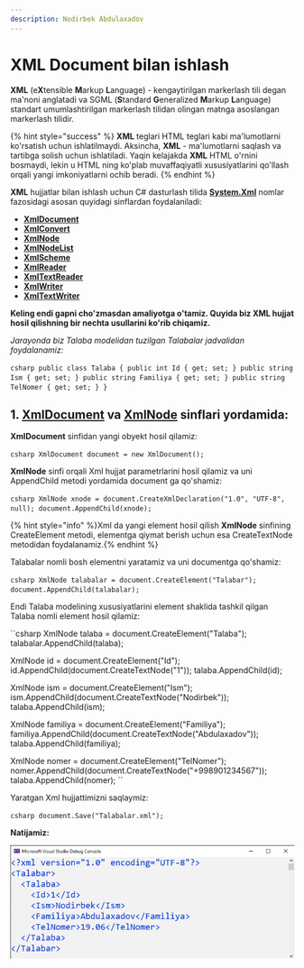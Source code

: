 ```yaml
---
description: Nodirbek Abdulaxadov
---
```


# XML Document bilan ishlash

**XML** \(e**X**tensible **M**arkup **L**anguage\) - kengaytirilgan markerlash tili degan ma'noni anglatadi va SGML \(**S**tandard **G**eneralized **M**arkup **L**anguage\) standart umumlashtirilgan markerlash tilidan olingan matnga asoslangan markerlash tilidir.

{% hint style="success" %}
**XML** teglari HTML teglari kabi ma'lumotlarni ko'rsatish uchun ishlatilmaydi. Aksincha, **XML** - ma'lumotlarni saqlash va tartibga solish uchun ishlatiladi. Yaqin kelajakda **XML** HTML o'rnini bosmaydi, lekin u HTML ning ko'plab muvaffaqiyatli xususiyatlarini qo'llash orqali yangi imkoniyatlarni ochib beradi.
{% endhint %}

**XML** hujjatlar bilan ishlash uchun C\# dasturlash tilida [**System.Xml**](https://docs.microsoft.com/en-us/dotnet/api/system.xml?view=net-5.0) nomlar fazosidagi asosan quyidagi sinflardan foydalaniladi:

* [**XmlDocument**](https://docs.microsoft.com/en-us/dotnet/api/system.xml.xmldocument?view=net-5.0)
* [**XmlConvert**](https://docs.microsoft.com/en-us/dotnet/api/system.xml.xmlconvert?view=net-5.0)
* [**XmlNode**](https://docs.microsoft.com/en-us/dotnet/api/system.xml.xmlnode?view=net-5.0)
* [**XmlNodeList**](https://docs.microsoft.com/en-us/dotnet/api/system.xml.xmlnodelist?view=net-5.0)
* [**XmlScheme**](https://docs.microsoft.com/en-us/dotnet/api/system.xml.xmlscheme?view=net-5.0)
* [**XmlReader**](https://docs.microsoft.com/en-us/dotnet/api/system.xml.xmlreader?view=net-5.0)
* [**XmlTextReader**](https://docs.microsoft.com/en-us/dotnet/api/system.xml.xmltextreader?view=net-5.0)
* [**XmlWriter**](https://docs.microsoft.com/en-us/dotnet/api/system.xml.xmlwriter?view=net-5.0)
* [**XmlTextWriter**](https://docs.microsoft.com/en-us/dotnet/api/system.xml.xmltextwriter?view=net-5.0)

**Keling endi gapni cho'zmasdan amaliyotga o'tamiz. Quyida biz XML hujjat hosil qilishning bir nechta usullarini ko'rib chiqamiz.**

_Jarayonda biz Talaba modelidan tuzilgan Talabalar jadvalidan foydalanamiz:_

``csharp
public class Talaba
    {
        public int Id { get; set; }
        public string Ism { get; set; }
        public string Familiya { get; set; }
        public string TelNomer { get; set; }
    }
``

## 1. [**XmlDocument**](https://docs.microsoft.com/en-us/dotnet/api/system.xml.xmldocument?view=net-5.0) va [**XmlNode**](https://docs.microsoft.com/en-us/dotnet/api/system.xml.xmlnode?view=net-5.0) sinflari yordamida:

**XmlDocument** sinfidan yangi obyekt hosil qilamiz:

``csharp
XmlDocument document = new XmlDocument();
``

**XmlNode** sinfi orqali Xml hujjat parametrlarini hosil qilamiz va uni AppendChild metodi yordamida document ga qo'shamiz:

``csharp
XmlNode xnode = document.CreateXmlDeclaration("1.0", "UTF-8", null);
document.AppendChild(xnode);
``

{% hint style="info" %}Xml da yangi element hosil qilish **XmlNode** sinfining CreateElement metodi, elementga qiymat berish uchun esa CreateTextNode metodidan foydalanamiz.{% endhint %}

Talabalar nomli bosh elementni yaratamiz va uni documentga qo'shamiz:

``csharp
XmlNode talabalar = document.CreateElement("Talabar");
document.AppendChild(talabalar);
``

Endi Talaba modelining xususiyatlarini element shaklida tashkil qilgan Talaba nomli element hosil qilamiz:

``csharp
XmlNode talaba = document.CreateElement("Talaba");
talabalar.AppendChild(talaba);

XmlNode id = document.CreateElement("Id");
id.AppendChild(document.CreateTextNode("1"));
talaba.AppendChild(id);

XmlNode ism = document.CreateElement("Ism");
ism.AppendChild(document.CreateTextNode("Nodirbek"));
talaba.AppendChild(ism);

XmlNode familiya = document.CreateElement("Familiya");
familiya.AppendChild(document.CreateTextNode("Abdulaxadov"));
talaba.AppendChild(familiya);

XmlNode nomer = document.CreateElement("TelNomer");
nomer.AppendChild(document.CreateTextNode("+998901234567"));
talaba.AppendChild(nomer);
``

Yaratgan Xml hujjattimizni saqlaymiz:

``csharp
document.Save("Talabalar.xml");
``

**Natijamiz:**

![](../../../.gitbook/assets/xml1.png)
